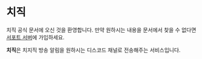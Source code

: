 # 치직

치직 공식 문서에 오신 것을 환영합니다. 만약 원하시는 내용을 문서에서 찾을 수 없다면 [서포트 서버](https://api.chzzk.junah.dev/support-server)에 가입하세요.

**치직**은 치지직 방송 알림을 원하시는 디스코드 채널로 전송해주는 서비스입니다.
